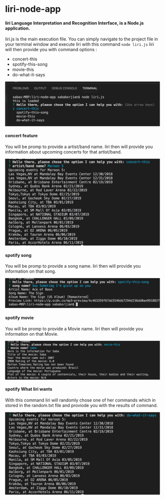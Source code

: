 # liri-node-app
#### **liri** Language Interpretation and Recognition Interface, is a Node.js application. 
liri.js is the main execution file. You can simply navigate to the project file in your terminal window and execute liri with this command ```node liri.js```
liri will then provide you with command options : 
* concert-this
* spotify-this-song
* movie-this
* do-what-it-says

![execute liri](/Images/command.png)

#### concert feature
You will be promp to provide a artist/band name. liri then will provide you information about upcoming concerts for that artist/band.

![concert](/Images/concert.png)

#### spotify song
You will be promp to provide a song name. liri then will provide you information on that song.

![song](/Images/song.png)

#### spotify movie
You will be promp to provide a Movie name. liri then will provide you information on that Movie.

![movie](/Images/movie.png)

#### spotify What liri wants
With this command liri will randomly chose one of her commands which in stored in the random.txt file and proviode you with the results of command.

![movie](/Images/whateves.png)
